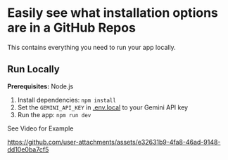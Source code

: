 # Easily see what installation options are in a GitHub Repos

This contains everything you need to run your app locally.

## Run Locally

**Prerequisites:**  Node.js


1. Install dependencies:
   `npm install`
2. Set the `GEMINI_API_KEY` in [.env.local](.env.local) to your Gemini API key
3. Run the app:
   `npm run dev`

See Video for Example


https://github.com/user-attachments/assets/e32631b9-4fa8-46ad-9148-dd10e0ba7cf5


